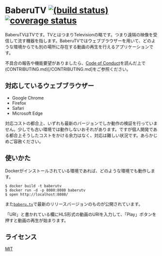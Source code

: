 # BaberuTV [![(build status)](https://circleci.com/gh/baberutv/baberutv.svg?style=shield)](https://circleci.com/gh/baberutv/baberutv/tree/master) [![coverage status](https://coveralls.io/repos/github/baberutv/baberutv/badge.svg?branch=master)](https://coveralls.io/github/baberutv/baberutv?branch=master)

BaberuTVはTVです。TVとはつまりTelevisionの略です。つまり遠隔の映像を受信して流す機器を指します。BaberuTVではウェブブラウザーを用いて、どのような環境からでも別の場所に存在する動画の再生を行えるアプリケーションです。

不具合の報告や機能要望がありましたら、[Code of Conduct](/CODE_OF_CONDUCT.md)を読んだ上で(CONTRIBUTING.md)[/CONTRIBUTING.md]をご参照ください。

## 対応しているウェブブラウザー

- Google Chrome
- Firefox
- Safari
- Microsoft Edge

対応コストの都合上、いずれも最新のバージョンでしか動作の検証を行っていません。少しでも古い環境では動作しないおそれがあります。ですが個人開発である都合上そうしたコストをかける余力はなく、対応は難しい状況です。あらかじめご容赦ください。

## 使いかた

Dockerがインストールされている環境であれば、どのような環境でも動作します。

```shell
$ docker build -t baberutv
$ docker run -d -p 8080:8080 baberutv
$ open http://localhost:8080/
```

また[`baberu.tv`](https://baberu.tv/)で最新のリリースバージョンのものが公開されています。

「URI」と書かれている欄にHLS形式の動画のURIを入力して、「Play」ボタンを押すと動画の再生が始まります。

## ライセンス

[MIT](LICENSE)

